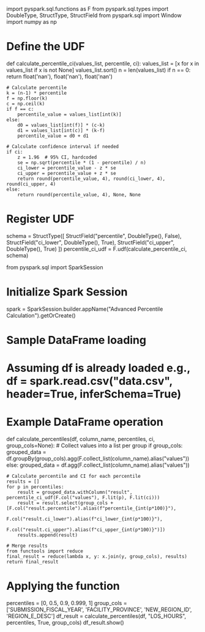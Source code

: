 import pyspark.sql.functions as F
from pyspark.sql.types import DoubleType, StructType, StructField
from pyspark.sql import Window
import numpy as np

# Define the UDF
def calculate_percentile_ci(values_list, percentile, ci):
    values_list = [x for x in values_list if x is not None]
    values_list.sort()
    n = len(values_list)
    if n == 0:
        return float('nan'), float('nan'), float('nan')
    
    # Calculate percentile
    k = (n-1) * percentile
    f = np.floor(k)
    c = np.ceil(k)
    if f == c:
        percentile_value = values_list[int(k)]
    else:
        d0 = values_list[int(f)] * (c-k)
        d1 = values_list[int(c)] * (k-f)
        percentile_value = d0 + d1
    
    # Calculate confidence interval if needed
    if ci:
        z = 1.96  # 95% CI, hardcoded
        se = np.sqrt(percentile * (1 - percentile) / n)
        ci_lower = percentile_value - z * se
        ci_upper = percentile_value + z * se
        return round(percentile_value, 4), round(ci_lower, 4), round(ci_upper, 4)
    else:
        return round(percentile_value, 4), None, None

# Register UDF
schema = StructType([
    StructField("percentile", DoubleType(), False),
    StructField("ci_lower", DoubleType(), True),
    StructField("ci_upper", DoubleType(), True)
])
percentile_ci_udf = F.udf(calculate_percentile_ci, schema)


from pyspark.sql import SparkSession

# Initialize Spark Session
spark = SparkSession.builder.appName("Advanced Percentile Calculation").getOrCreate()

# Sample DataFrame loading
# Assuming df is already loaded e.g., df = spark.read.csv("data.csv", header=True, inferSchema=True)

# Example DataFrame operation
def calculate_percentiles(df, column_name, percentiles, ci, group_cols=None):
    # Collect values into a list per group
    if group_cols:
        grouped_data = df.groupBy(group_cols).agg(F.collect_list(column_name).alias("values"))
    else:
        grouped_data = df.agg(F.collect_list(column_name).alias("values"))
    
    # Calculate percentile and CI for each percentile
    results = []
    for p in percentiles:
        result = grouped_data.withColumn("result", percentile_ci_udf(F.col("values"), F.lit(p), F.lit(ci)))
        result = result.select(group_cols + [F.col("result.percentile").alias(f"percentile_{int(p*100)}"),
                                             F.col("result.ci_lower").alias(f"ci_lower_{int(p*100)}"),
                                             F.col("result.ci_upper").alias(f"ci_upper_{int(p*100)}")])
        results.append(result)
    
    # Merge results
    from functools import reduce
    final_result = reduce(lambda x, y: x.join(y, group_cols), results)
    return final_result

# Applying the function
percentiles = [0, 0.5, 0.9, 0.999, 1]
group_cols = ['SUBMISSION_FISCAL_YEAR', 'FACILITY_PROVINCE', 'NEW_REGION_ID', 'REGION_E_DESC']
df_result = calculate_percentiles(df, "LOS_HOURS", percentiles, True, group_cols)
df_result.show()

